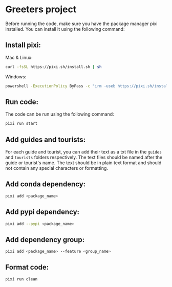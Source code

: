 # Greeters project

Before running the code, make sure you have the package manager pixi installed. You can install it using the following command:

## Install pixi:

Mac & Linux:

```bash
curl -fsSL https://pixi.sh/install.sh | sh
```

Windows:

```bash
powershell -ExecutionPolicy ByPass -c "irm -useb https://pixi.sh/install.ps1 | iex"
```

## Run code:

The code can be run using the following command:

```bash
pixi run start
```

## Add guides and tourists:

For each guide and tourist, you can add their text as a txt file in the `guides` and `tourists` folders respectively. The text files should be named after the guide or tourist's name. The text should be in plain text format and should not contain any special characters or formatting.

## Add conda dependency:

```bash
pixi add <package_name>
```

## Add pypi dependency:

```bash
pixi add --pypi <package_name>
```

## Add dependency group:

```bash
pixi add <package_name> --feature <group_name>
```

## Format code:

```bash
pixi run clean
```
